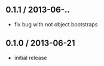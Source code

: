 ## 0.1.1 / 2013-06-..

  * fix bug with not object bootstraps

## 0.1.0 / 2013-06-21

  * initial release

